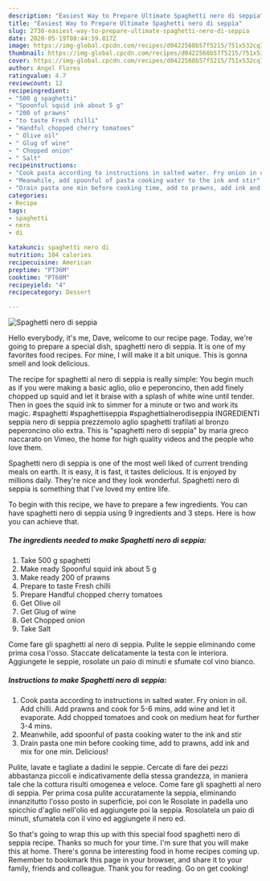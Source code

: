 ```yaml
---
description: "Easiest Way to Prepare Ultimate Spaghetti nero di seppia"
title: "Easiest Way to Prepare Ultimate Spaghetti nero di seppia"
slug: 2738-easiest-way-to-prepare-ultimate-spaghetti-nero-di-seppia
date: 2020-05-19T08:44:59.817Z
image: https://img-global.cpcdn.com/recipes/d0422568b57f5215/751x532cq70/spaghetti-nero-di-seppia-recipe-main-photo.jpg
thumbnail: https://img-global.cpcdn.com/recipes/d0422568b57f5215/751x532cq70/spaghetti-nero-di-seppia-recipe-main-photo.jpg
cover: https://img-global.cpcdn.com/recipes/d0422568b57f5215/751x532cq70/spaghetti-nero-di-seppia-recipe-main-photo.jpg
author: Angel Flores
ratingvalue: 4.7
reviewcount: 12
recipeingredient:
- "500 g spaghetti"
- "Spoonful squid ink about 5 g"
- "200 of prawns"
- "to taste Fresh chilli"
- "Handful chopped cherry tomatoes"
- " Olive oil"
- " Glug of wine"
- " Chopped onion"
- " Salt"
recipeinstructions:
- "Cook pasta according to instructions in salted water. Fry onion in oil. Add chilli. Add prawns and cook for 5-6 mins, add wine and let it evaporate. Add chopped tomatoes and cook on medium heat for further 3-4 mins."
- "Meanwhile, add spoonful of pasta cooking water to the ink and stir"
- "Drain pasta one min before cooking time, add to prawns, add ink and mix for one min. Delicious!"
categories:
- Recipe
tags:
- spaghetti
- nero
- di

katakunci: spaghetti nero di 
nutrition: 104 calories
recipecuisine: American
preptime: "PT36M"
cooktime: "PT60M"
recipeyield: "4"
recipecategory: Dessert

---
```



![Spaghetti nero di seppia](https://img-global.cpcdn.com/recipes/d0422568b57f5215/751x532cq70/spaghetti-nero-di-seppia-recipe-main-photo.jpg)

Hello everybody, it's me, Dave, welcome to our recipe page. Today, we're going to prepare a special dish, spaghetti nero di seppia. It is one of my favorites food recipes. For mine, I will make it a bit unique. This is gonna smell and look delicious.

The recipe for spaghetti al nero di seppia is really simple: You begin much as if you were making a basic aglio, olio e peperoncino, then add finely chopped up squid and let it braise with a splash of white wine until tender. Then in goes the squid ink to simmer for a minute or two and work its magic. #spaghetti #spaghettiseppia #spaghettialnerodiseppia INGREDIENTI seppia nero di seppia prezzemolo aglio spaghetti trafilati al bronzo peperoncino olio extra. This is &#34;spaghetti nero di seppia&#34; by maria greco naccarato on Vimeo, the home for high quality videos and the people who love them.

Spaghetti nero di seppia is one of the most well liked of current trending meals on earth. It is easy, it is fast, it tastes delicious. It is enjoyed by millions daily. They're nice and they look wonderful. Spaghetti nero di seppia is something that I've loved my entire life.


To begin with this recipe, we have to prepare a few ingredients. You can have spaghetti nero di seppia using 9 ingredients and 3 steps. Here is how you can achieve that.

<!--inarticleads1-->

##### The ingredients needed to make Spaghetti nero di seppia:

1. Take 500 g spaghetti
1. Make ready Spoonful squid ink about 5 g
1. Make ready 200 of prawns
1. Prepare to taste Fresh chilli
1. Prepare Handful chopped cherry tomatoes
1. Get  Olive oil
1. Get  Glug of wine
1. Get  Chopped onion
1. Take  Salt


Come fare gli spaghetti al nero di seppia. Pulite le seppie eliminando come prima cosa l&#39;osso. Staccate delicatamente la testa con le interiora. Aggiungete le seppie, rosolate un paio di minuti e sfumate col vino bianco. 

<!--inarticleads2-->

##### Instructions to make Spaghetti nero di seppia:

1. Cook pasta according to instructions in salted water. Fry onion in oil. Add chilli. Add prawns and cook for 5-6 mins, add wine and let it evaporate. Add chopped tomatoes and cook on medium heat for further 3-4 mins.
1. Meanwhile, add spoonful of pasta cooking water to the ink and stir
1. Drain pasta one min before cooking time, add to prawns, add ink and mix for one min. Delicious!


Pulite, lavate e tagliate a dadini le seppie. Cercate di fare dei pezzi abbastanza piccoli e indicativamente della stessa grandezza, in maniera tale che la cottura risulti omogenea e veloce. Come fare gli spaghetti al nero di seppia. Per prima cosa pulite accuratamente la seppia, eliminando innanzitutto l&#39;osso posto in superficie, poi con le Rosolate in padella uno spicchio d&#39;aglio nell&#39;olio ed aggiungete poi la seppia. Rosolatela un paio di minuti, sfumatela con il vino ed aggiungete il nero ed. 

So that's going to wrap this up with this special food spaghetti nero di seppia recipe. Thanks so much for your time. I'm sure that you will make this at home. There's gonna be interesting food in home recipes coming up. Remember to bookmark this page in your browser, and share it to your family, friends and colleague. Thank you for reading. Go on get cooking!
